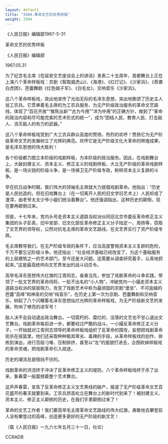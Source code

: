 ```yaml
---
layout: default
title: "3504.革命文艺的优秀样板"
weight: 3504
---
```


《人民日报》编辑部1967-5-31

革命文艺的优秀样板

《人民日报》编辑部

1967.05.31

为了纪念毛主席《在延安文艺座谈会上的讲话》发表二十五周年，首都舞台上正在上演八个革命样板戏：京剧《智取威虎山》、《海港》、《红灯记》、《沙家浜》、《奇袭白虎团》，芭蕾舞剧《红色娘子军》、《白毛女》，交响音乐《沙家浜》。

这八个革命样板戏，突出地宣传了光焰无际的毛泽东思想，突出地歌颂了历史主人翁工农兵。它贯串着毛主席的为工农兵服务、为无产阶级政治服务的革命文艺路线，体现了“百花齐放”“推陈出新”“古为今用”“洋为中用”的正确方针，做到了“革命的政治内容和尽可能完美的艺术形式的统一”，成为“团结人民、教育人民、打击敌人、消灭敌人的有力的武器。”

这八个革命样板戏受到广大工农兵群众高度的赞扬，热烈的欢呼！赞扬它为无产阶级革命文艺的发展树立了光辉的典范。欢呼它是无产阶级文化大革命的辉煌成果，是毛泽东思想的伟大胜利！

各个阶级都力图立本阶级的戏剧样板，为本阶级的政治服务。因此，在戏剧舞台上，大破封建主义、资本主义、修正主义的戏剧样板，大立无产阶级的革命戏剧样板，是一场尖锐的阶级斗争，是一场保卫无产阶级专政，粉碎资本主义复辟的斗争。

早在抗日战争时期，我们伟大的领袖毛主席就大力提倡戏剧革命。他指出：“历史是人民创造的，但在旧戏舞台上（在一切离开人民的旧文学旧艺术上）人民却成了渣滓，由老爷太太少爷小姐们统治着舞台”。他还强调指出，这种历史的颠倒，现在要再颠倒过来。

但是，十七年来，党内头号走资本主义道路当权派伙同旧北京市委反革命修正主义集团的头子彭真，旧中宣部、旧文化部反革命修正主义分子陆定一、周扬等，窃取了文艺界的领导权，公然对抗毛主席的革命文艺路线，在文艺界实行了资产阶级专政。

毛主席教导我们，在无产阶级专政的条件下，应当高度警惕资本主义复辟的危险，千万不要忘记阶级斗争。他还指出：“社会经济基础已经改变了，为这个基础服务的上层建筑之一的艺术部门，至今还是大问题。这需要从调查研究着手，认真地抓起来。”这是最高统帅向文艺界发出的战斗动员令。

高举毛泽东思想伟大红旗的江青同志，奋勇当先，参加了戏剧革命的斗争实践，带领了一批文艺界的革命闯将，一批不出名的“小人物”，冲破党内一小撮走资本主义道路当权派的层层阻力，攻克了戏剧艺术中称为最顽固的京剧“堡垒”、不可逾越的芭蕾“高峰”和神圣的交响“纯音乐”，在历史上第一次为京剧、芭蕾舞剧和交响音乐，树起了八个闪耀着毛泽东思想灿烂光辉的革命样板戏，为无产阶级新文艺的发展，吹响了嘹亮的进军号！

敌人决不会自动退出政治舞台。一切腐朽的、糜烂的、没落的文艺也不甘心退出文艺舞台。戏剧革命每前进一步，都要经过严酷的战斗。一小撮反革命修正主义分子，一开始就对江青同志领导的革命样板戏组织了反革命的围攻，妄想把戏剧革命扼杀在摇篮里。他们还采取种种极其卑劣、毒辣的手段，从革命样板戏的创作、排练到演出，进行百般刁难、压制排挤，甚至以“左”的面貌打进去，企图砍掉样板戏的革命灵魂，把戏剧革命引入歧途。

历史的潮流总是阻挡不住的。

戏剧革命的洪流终于冲决了反革命修正主义的堤防。八个革命样板戏终于杀了出来，象春雷一般震撼着整个艺术舞台。

这声声春雷，宣告了反革命修正主义文艺黑线的破产，报道了无产阶级革命文艺百花盛开的春天就要到来。工农兵昂首屹立在舞台上的新时代到来了！被封建主义、资本主义、修正主义颠倒的历史，在我们手里颠倒过来了！

革命的文艺工作者！我们要高举毛主席革命文艺路线的伟大红旗，勇敢地去攀登前人没有攀登过的高峰，创造更多更好的无产阶级的新文艺！

（载《人民日报》一九六七年五月三十一日，社论）

CCRADB

